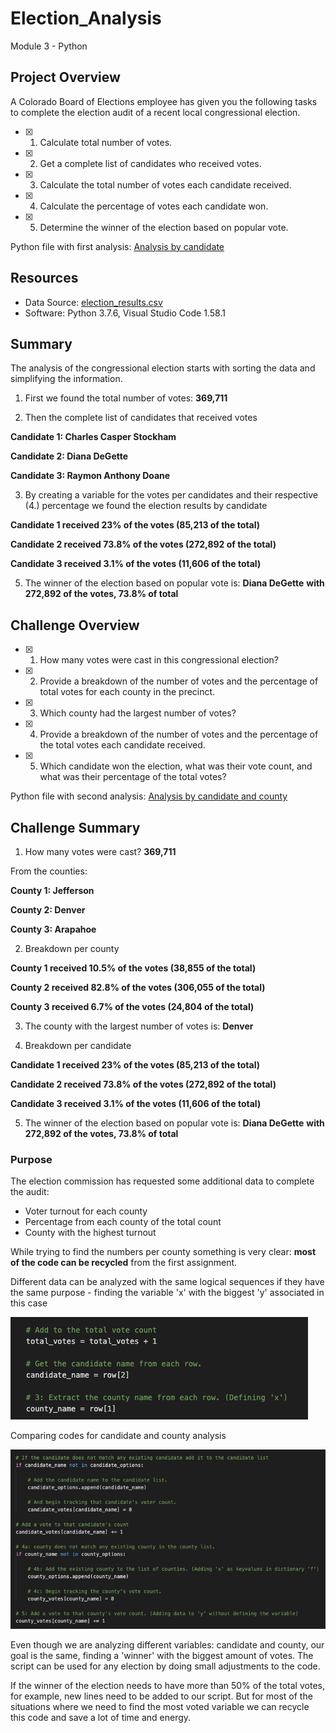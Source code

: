 # Election_Analysis
Module 3 - Python

## Project Overview
A Colorado Board of Elections employee has given you the following tasks to complete the election audit of a recent local congressional election. 

- [x] 1. Calculate total number of votes.
- [x] 2. Get a complete list of candidates who received votes.
- [x] 3. Calculate the total number of votes each candidate received.
- [x] 4. Calculate the percentage of votes each candidate won. 
- [x] 5. Determine the winner of the election based on popular vote.

Python file with first analysis: [Analysis by candidate](https://github.com/GabrielaTuma/Election_Analysis/blob/ef5ffe6bbbd90a2cc3d093f665fa8bfc4f267614/PyPoll.py)

## Resources 

- Data Source: [election_results.csv](https://github.com/GabrielaTuma/Election_Analysis/blob/main/Resources/election_results.csv)
- Software: Python 3.7.6, Visual Studio Code 1.58.1

## Summary 
The analysis of the congressional election starts with sorting the data and simplifying the information. 

1. First we found the total number of votes: **369,711**

2. Then the complete list of candidates that received votes 

**Candidate 1: Charles Casper Stockham**

**Candidate 2: Diana DeGette**

**Candidate 3: Raymon Anthony Doane**


3. By creating a variable for the votes per candidates and their respective (4.) percentage we found the election results by candidate 

**Candidate 1 received 23% of the votes (85,213 of the total)**

**Candidate 2 received 73.8% of the votes (272,892 of the total)**

**Candidate 3 received 3.1% of the votes (11,606 of the total)**


5. The winner of the election based on popular vote is:
**Diana DeGette**
**with 272,892 of the votes, 73.8% of total**

## Challenge Overview

- [x] 1. How many votes were cast in this congressional election?
- [x] 2. Provide a breakdown of the number of votes and the percentage of total votes for each county in the precinct.
- [x] 3. Which county had the largest number of votes?
- [x] 4. Provide a breakdown of the number of votes and the percentage of the total votes each candidate received.
- [x] 5. Which candidate won the election, what was their vote count, and what was their percentage of the total votes?

Python file with second analysis: [Analysis by candidate and county](https://github.com/GabrielaTuma/Election_Analysis/blob/ef5ffe6bbbd90a2cc3d093f665fa8bfc4f267614/PyPoll_Challenge.py)

## Challenge Summary 

1. How many votes were cast? **369,711**

From the counties:

**County 1: Jefferson**

**County 2: Denver**

**County 3: Arapahoe**


2. Breakdown per county

**County 1 received 10.5% of the votes (38,855 of the total)**

**County 2 received 82.8% of the votes (306,055 of the total)**

**County 3 received 6.7% of the votes (24,804 of the total)**


3. The county with the largest number of votes is: **Denver**


4. Breakdown per candidate

**Candidate 1 received 23% of the votes (85,213 of the total)**

**Candidate 2 received 73.8% of the votes (272,892 of the total)**

**Candidate 3 received 3.1% of the votes (11,606 of the total)**


5. The winner of the election based on popular vote is:
**Diana DeGette**
**with 272,892 of the votes, 73.8% of total**


### Purpose 
The election commission has requested some additional data to complete the audit:
- Voter turnout for each county
- Percentage from each county of the total count
- County with the highest turnout

While trying to find the numbers per county something is very clear: **most of the code can be recycled** from the first assignment. 

Different data can be analyzed with the same logical sequences if they have the same purpose - finding the variable 'x' with the biggest 'y' associated in this case 

![Candidate vs County](https://github.com/GabrielaTuma/Election_Analysis/blob/7b935aa1f6a94015581221052939be44551c48e5/analysis/Candidate%20vs%20County%20Analysis%202.png)

Comparing codes for candidate and county analysis

![Comparing codes](https://github.com/GabrielaTuma/Election_Analysis/blob/7b935aa1f6a94015581221052939be44551c48e5/analysis/Candidate%20vs%20County%20Analysis%20.png)

Even though we are analyzing different variables: candidate and county, our goal is the same, finding a 'winner' with the biggest amount of votes. The script can be used for any election by doing small adjustments to the code. 

If the winner of the election needs to have more than 50% of the total votes, for example, new lines need to be added to our script. But for most of the situations where we need to find the most voted variable we can recycle this code and save a lot of time and energy. 


